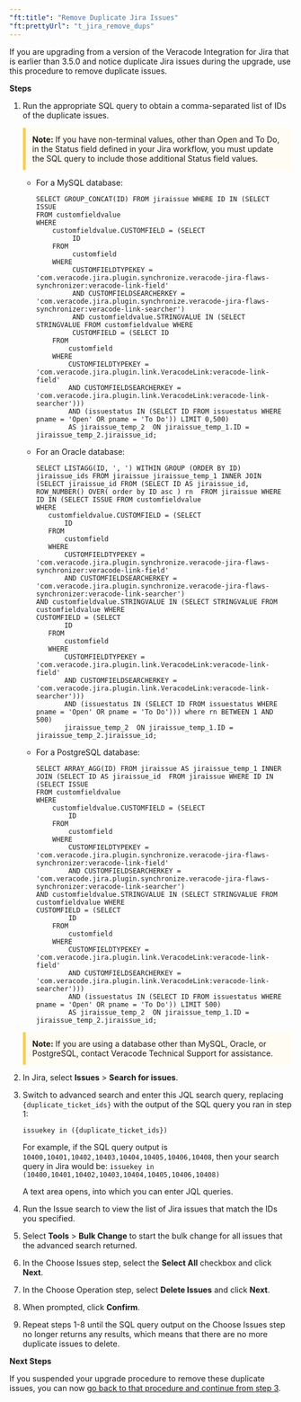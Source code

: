 ```yaml
---
"ft:title": "Remove Duplicate Jira Issues"
"ft:prettyUrl": "t_jira_remove_dups"
---
```

If you are upgrading from a version of the Veracode Integration for Jira that is earlier than 3.5.0 and notice duplicate Jira issues during the upgrade, use this procedure to remove duplicate issues.

<p font-size="13pt"><b>Steps</b></p>

1.  Run the appropriate SQL query to obtain a comma-separated list of IDs of the duplicate issues.

    <p style="background-color:#FFFCF3; padding: 12px; border-left: 5px solid #F7CD55;"><b>Note:</b> If you have non-terminal values, other than Open and To Do, in the Status field defined in your Jira workflow, you must update the SQL query to include those additional Status field values.</p>

    - For a MySQL database:

        ```
        SELECT GROUP_CONCAT(ID) FROM jiraissue WHERE ID IN (SELECT ISSUE
        FROM customfieldvalue
        WHERE
            customfieldvalue.CUSTOMFIELD = (SELECT
                 ID
            FROM
                 customfield
            WHERE
                 CUSTOMFIELDTYPEKEY = 'com.veracode.jira.plugin.synchronize.veracode-jira-flaws-synchronizer:veracode-link-field'
                 AND CUSTOMFIELDSEARCHERKEY = 'com.veracode.jira.plugin.synchronize.veracode-jira-flaws-synchronizer:veracode-link-searcher')
                 AND customfieldvalue.STRINGVALUE IN (SELECT STRINGVALUE FROM customfieldvalue WHERE
                 CUSTOMFIELD = (SELECT ID
            FROM
                customfield
            WHERE
                CUSTOMFIELDTYPEKEY = 'com.veracode.jira.plugin.link.VeracodeLink:veracode-link-field'
                AND CUSTOMFIELDSEARCHERKEY = 'com.veracode.jira.plugin.link.VeracodeLink:veracode-link-searcher')))
                AND (issuestatus IN (SELECT ID FROM issuestatus WHERE pname = 'Open' OR pname = 'To Do')) LIMIT 0,500)
                AS jiraissue_temp_2  ON jiraissue_temp_1.ID = jiraissue_temp_2.jiraissue_id;
        ```

    - For an Oracle database:

        ```
        SELECT LISTAGG(ID, ', ') WITHIN GROUP (ORDER BY ID) jiraissue_ids FROM jiraissue jiraissue_temp_1 INNER JOIN (SELECT jiraissue_id FROM (SELECT ID AS jiraissue_id, ROW_NUMBER() OVER( order by ID asc ) rn  FROM jiraissue WHERE ID IN (SELECT ISSUE FROM customfieldvalue
        WHERE
           customfieldvalue.CUSTOMFIELD = (SELECT
               ID
           FROM
               customfield
           WHERE
               CUSTOMFIELDTYPEKEY = 'com.veracode.jira.plugin.synchronize.veracode-jira-flaws-synchronizer:veracode-link-field'
               AND CUSTOMFIELDSEARCHERKEY = 'com.veracode.jira.plugin.synchronize.veracode-jira-flaws-synchronizer:veracode-link-searcher')
        AND customfieldvalue.STRINGVALUE IN (SELECT STRINGVALUE FROM customfieldvalue WHERE
        CUSTOMFIELD = (SELECT
               ID
           FROM
               customfield
           WHERE
               CUSTOMFIELDTYPEKEY = 'com.veracode.jira.plugin.link.VeracodeLink:veracode-link-field'
               AND CUSTOMFIELDSEARCHERKEY = 'com.veracode.jira.plugin.link.VeracodeLink:veracode-link-searcher')))
               AND (issuestatus IN (SELECT ID FROM issuestatus WHERE pname = 'Open' OR pname = 'To Do'))) where rn BETWEEN 1 AND 500)
               jiraissue_temp_2  ON jiraissue_temp_1.ID = jiraissue_temp_2.jiraissue_id;
        ```

    - For a PostgreSQL database:

        ```
        SELECT ARRAY_AGG(ID) FROM jiraissue AS jiraissue_temp_1 INNER JOIN (SELECT ID AS jiraissue_id  FROM jiraissue WHERE ID IN (SELECT ISSUE
        FROM customfieldvalue
        WHERE
            customfieldvalue.CUSTOMFIELD = (SELECT
                ID
            FROM
                customfield
            WHERE
                CUSTOMFIELDTYPEKEY = 'com.veracode.jira.plugin.synchronize.veracode-jira-flaws-synchronizer:veracode-link-field'
                AND CUSTOMFIELDSEARCHERKEY = 'com.veracode.jira.plugin.synchronize.veracode-jira-flaws-synchronizer:veracode-link-searcher')
        AND customfieldvalue.STRINGVALUE IN (SELECT STRINGVALUE FROM customfieldvalue WHERE
        CUSTOMFIELD = (SELECT
                ID
            FROM
                customfield
            WHERE
                CUSTOMFIELDTYPEKEY = 'com.veracode.jira.plugin.link.VeracodeLink:veracode-link-field'
                AND CUSTOMFIELDSEARCHERKEY = 'com.veracode.jira.plugin.link.VeracodeLink:veracode-link-searcher')))
                AND (issuestatus IN (SELECT ID FROM issuestatus WHERE pname = 'Open' OR pname = 'To Do')) LIMIT 500)
                AS jiraissue_temp_2  ON jiraissue_temp_1.ID = jiraissue_temp_2.jiraissue_id;
        ```

    <p style="background-color:#FFFCF3; padding: 12px; border-left: 5px solid #F7CD55;"><b>Note:</b> If you are using a database other than MySQL, Oracle, or PostgreSQL, contact Veracode Technical Support for assistance.</p>

2.  In Jira, select **Issues** > **Search for issues**.

3.  Switch to advanced search and enter this JQL search query, replacing `{duplicate_ticket_ids}` with the output of the SQL query you ran in step 1:

    ```
    issuekey in ({duplicate_ticket_ids})
    ```

    For example, if the SQL query output is `10400,10401,10402,10403,10404,10405,10406,10408`, then your search query in Jira would be: `issuekey in (10400,10401,10402,10403,10404,10405,10406,10408)`

    A text area opens, into which you can enter JQL queries.

4.  Run the Issue search to view the list of Jira issues that match the IDs you specified.

5.  Select **Tools** > **Bulk Change** to start the bulk change for all issues that the advanced search returned.

6.  In the Choose Issues step, select the **Select All** checkbox and click **Next**.

7.  In the Choose Operation step, select **Delete Issues** and click **Next**.

8.  When prompted, click **Confirm**.

9.  Repeat steps 1-8 until the SQL query output on the Choose Issues step no longer returns any results, which means that there are no more duplicate issues to delete.

<p font-size="13pt"><b>Next Steps</b></p>

If you suspended your upgrade procedure to remove these duplicate issues, you can now [go back to that procedure and continue from step 3](https://docs.veracode.com/r/t_jira_upgrade).
